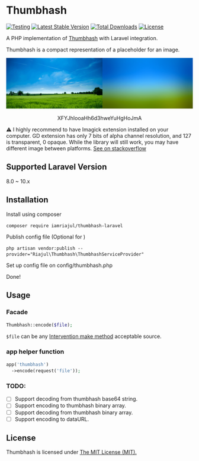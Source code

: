 # Thumbhash

[![Testing](https://github.com/iamriajul/thumbhash-laravel/actions/workflows/testing.yml/badge.svg)](https://github.com/iamriajul/thumbhash-laravel/actions/workflows/testing.yml)
[![Latest Stable Version](https://poser.pugx.org/iamriajul/thumbhash-laravel/v/stable)](https://packagist.org/packages/iamriajul/thumbhash-laravel)
[![Total Downloads](https://poser.pugx.org/iamriajul/thumbhash-laravel/downloads)](https://packagist.org/packages/iamriajul/thumbhash-laravel)
[![License](https://poser.pugx.org/iamriajul/thumbhash-laravel/license)](https://packagist.org/packages/iamriajul/thumbhash-laravel)

A PHP implementation of [Thumbhash](https://github.com/evanw/thumbhash) with Laravel integration.

Thumbhash is a compact representation of a placeholder for an image.

![screenshot](screenshot.png)

<p align="center">XFYJhIooaHh6d3hweYuHgHoJmA</p>

⚠️ I highly recommend to have Imagick extension installed on your computer. GD extension has only 7 bits of alpha channel resolution, and 127 is transparent, 0 opaque. While the library will still work, you may have different image between platforms. [See on stackoverflow](https://stackoverflow.com/questions/41079110/is-it-possible-to-retrieve-the-alpha-value-of-a-pixel-of-a-png-file-in-the-0-255)

## Supported Laravel Version

8.0 ~ 10.x

## Installation

Install using composer

```shell
composer require iamriajul/thumbhash-laravel
```

Publish config file (Optional for )

```shell
php artisan vendor:publish --provider="Riajul\Thumbhash\ThumbhashServiceProvider"
```

Set up config file on config/thumbhash.php

Done!

## Usage

### Facade

```php
Thumbhash::encode($file);
```

`$file` can be any [Intervention make method](https://image.intervention.io/v2/api/make) acceptable source.

### app helper function

```php
app('thumbhash')
  ->encode(request('file'));
```

### TODO:
- [ ] Support decoding from thumbhash base64 string.
- [ ] Support encoding to thumbhash binary array.
- [ ] Support decoding from thumbhash binary array.
- [ ] Support encoding to dataURL.

## License

Thumbhash is licensed under [The MIT License (MIT).](LICENSE.md)

